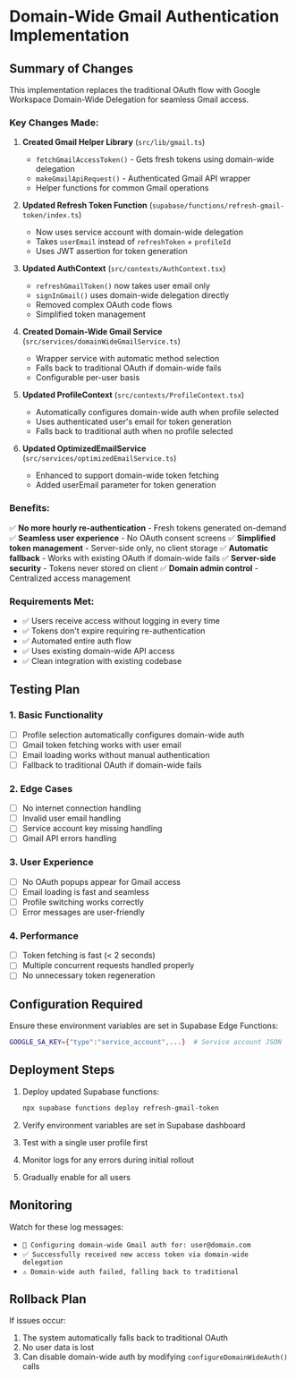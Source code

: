 # Domain-Wide Gmail Authentication Implementation

## Summary of Changes

This implementation replaces the traditional OAuth flow with Google Workspace Domain-Wide Delegation for seamless Gmail access.

### Key Changes Made:

1. **Created Gmail Helper Library** (`src/lib/gmail.ts`)
   - `fetchGmailAccessToken()` - Gets fresh tokens using domain-wide delegation
   - `makeGmailApiRequest()` - Authenticated Gmail API wrapper
   - Helper functions for common Gmail operations

2. **Updated Refresh Token Function** (`supabase/functions/refresh-gmail-token/index.ts`)
   - Now uses service account with domain-wide delegation
   - Takes `userEmail` instead of `refreshToken` + `profileId`
   - Uses JWT assertion for token generation

3. **Updated AuthContext** (`src/contexts/AuthContext.tsx`)
   - `refreshGmailToken()` now takes user email only
   - `signInGmail()` uses domain-wide delegation directly
   - Removed complex OAuth code flows
   - Simplified token management

4. **Created Domain-Wide Gmail Service** (`src/services/domainWideGmailService.ts`)
   - Wrapper service with automatic method selection
   - Falls back to traditional OAuth if domain-wide fails
   - Configurable per-user basis

5. **Updated ProfileContext** (`src/contexts/ProfileContext.tsx`)
   - Automatically configures domain-wide auth when profile selected
   - Uses authenticated user's email for token generation
   - Falls back to traditional auth when no profile selected

6. **Updated OptimizedEmailService** (`src/services/optimizedEmailService.ts`)
   - Enhanced to support domain-wide token fetching
   - Added userEmail parameter for token generation

### Benefits:

✅ **No more hourly re-authentication** - Fresh tokens generated on-demand
✅ **Seamless user experience** - No OAuth consent screens
✅ **Simplified token management** - Server-side only, no client storage
✅ **Automatic fallback** - Works with existing OAuth if domain-wide fails
✅ **Server-side security** - Tokens never stored on client
✅ **Domain admin control** - Centralized access management

### Requirements Met:

- ✅ Users receive access without logging in every time
- ✅ Tokens don't expire requiring re-authentication
- ✅ Automated entire auth flow
- ✅ Uses existing domain-wide API access
- ✅ Clean integration with existing codebase

## Testing Plan

### 1. Basic Functionality
- [ ] Profile selection automatically configures domain-wide auth
- [ ] Gmail token fetching works with user email
- [ ] Email loading works without manual authentication
- [ ] Fallback to traditional OAuth if domain-wide fails

### 2. Edge Cases
- [ ] No internet connection handling
- [ ] Invalid user email handling
- [ ] Service account key missing handling
- [ ] Gmail API errors handling

### 3. User Experience
- [ ] No OAuth popups appear for Gmail access
- [ ] Email loading is fast and seamless
- [ ] Profile switching works correctly
- [ ] Error messages are user-friendly

### 4. Performance
- [ ] Token fetching is fast (< 2 seconds)
- [ ] Multiple concurrent requests handled properly
- [ ] No unnecessary token regeneration

## Configuration Required

Ensure these environment variables are set in Supabase Edge Functions:

```bash
GOOGLE_SA_KEY={"type":"service_account",...}  # Service account JSON
```

## Deployment Steps

1. Deploy updated Supabase functions:
   ```bash
   npx supabase functions deploy refresh-gmail-token
   ```

2. Verify environment variables are set in Supabase dashboard

3. Test with a single user profile first

4. Monitor logs for any errors during initial rollout

5. Gradually enable for all users

## Monitoring

Watch for these log messages:
- `🔑 Configuring domain-wide Gmail auth for: user@domain.com`
- `✅ Successfully received new access token via domain-wide delegation`
- `⚠️ Domain-wide auth failed, falling back to traditional`

## Rollback Plan

If issues occur:
1. The system automatically falls back to traditional OAuth
2. No user data is lost
3. Can disable domain-wide auth by modifying `configureDomainWideAuth()` calls
